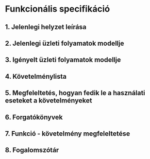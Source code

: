 # Funkcionális specifikáció

## 1. Jelenlegi helyzet leírása

## 2. Jelenlegi üzleti folyamatok modellje

## 3. Igényelt üzleti folyamatok modellje

## 4. Követelménylista

## 5. Megfeleltetés, hogyan fedik le a használati eseteket a követelményeket 

## 6. Forgatókönyvek

## 7. Funkció - követelmény megfeleltetése

## 8. Fogalomszótár